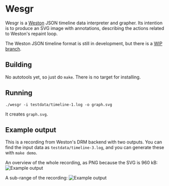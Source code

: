# Wesgr

Wesgr is a [Weston](http://wayland.freedesktop.org/)
JSON timeline data interpreter and grapher.
Its intention is to produce an SVG image with annotations,
describing the actions related to Weston's repaint loop.

The Weston JSON timeline format is still in development,
but there is a [WIP branch](http://cgit.collabora.com/git/user/pq/weston.git/log/?h=JSON-timeline-WIP).

## Building

No autotools yet, so just do `make`. There is no target
for installing.

## Running

    ./wesgr -i testdata/timeline-1.log -o graph.svg

It creates `graph.svg`.

## Example output

This is a recording from Weston's DRM backend with two outputs.
You can find the input data as `testdata/timeline-3.log`, and you can
generate these with `make demo`.

An overview of the whole recording, as PNG because the SVG is 960 kB:
![Example output](http://ppaalanen.github.io/wesgr/examples/sample3-overview.png
"The whole recording")

A sub-range of the recording:
![Example output](http://ppaalanen.github.io/wesgr/examples/sample3-detail.svg
"A subset of the recording")
